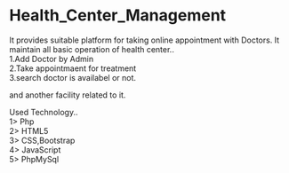 # Health_Center_Management
It provides suitable platform for taking online appointment with Doctors.
It maintain all basic operation of health center..<br>
1.Add Doctor by Admin<br>
2.Take appointmaent for treatment<br>
3.search doctor is availabel or not.<br>

and another facility related to it.<br>

Used Technology..<br>
1> Php<br>
2> HTML5<br>
3> CSS,Bootstrap<br>
4> JavaScript<br>
5> PhpMySql<br>
